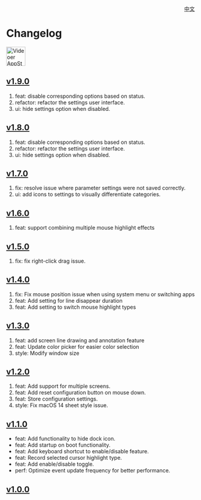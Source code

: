 <p align="right">
  <a href="./CHANGELOG.zh.md">中文</a>
</p>
<!--rehype:style=float: right; bottom: -36px; position: relative;-->

Changelog
===

<a target="_blank" href="https://apps.apple.com/app/videoer/6743495172" title="Videoer for macOS">
<img alt="Videoer AppStore" src="https://jaywcjlove.github.io/sb/download/macos.svg" height="51">
</a>

## [v1.9.0](https://github.com/jaywcjlove/focus-cursor/releases/tag/v1.9.0)

1. feat: disable corresponding options based on status.
2. refactor: refactor the settings user interface.
3. ui: hide settings option when disabled.

## [v1.8.0](https://github.com/jaywcjlove/focus-cursor/releases/tag/v1.8.0)

1. feat: disable corresponding options based on status.
2. refactor: refactor the settings user interface.
3. ui: hide settings option when disabled.

## [v1.7.0](https://github.com/jaywcjlove/focus-cursor/releases/tag/v1.7.0)

1. fix: resolve issue where parameter settings were not saved correctly.
2. ui: add icons to settings to visually differentiate categories.

## [v1.6.0](https://github.com/jaywcjlove/focus-cursor/releases/tag/v1.6.0)

1. feat: support combining multiple mouse highlight effects

## [v1.5.0](https://github.com/jaywcjlove/focus-cursor/releases/tag/v1.5.0)

1. fix: fix right-click drag issue.

## [v1.4.0](https://github.com/jaywcjlove/focus-cursor/releases/tag/v1.4.0)

1. fix: Fix mouse position issue when using system menu or switching apps  
2. feat: Add setting for line disappear duration   
3. feat: Add setting to switch mouse highlight types

## [v1.3.0](https://github.com/jaywcjlove/focus-cursor/releases/tag/v1.3.0)

1. feat: add screen line drawing and annotation feature
2. feat: Update color picker for easier color selection
3. style: Modify window size

## [v1.2.0](https://github.com/jaywcjlove/focus-cursor/releases/tag/v1.2.0)

1. feat: Add support for multiple screens.
2. feat: Add reset configuration button on mouse down.
3. feat: Store configuration settings.
4. style: Fix macOS 14 sheet style issue.

## [v1.1.0](https://github.com/jaywcjlove/focus-cursor/releases/tag/v1.1.0)

- feat: Add functionality to hide dock icon.
- feat: Add startup on boot functionality.
- feat: Add keyboard shortcut to enable/disable feature.
- feat: Record selected cursor highlight type.
- feat: Add enable/disable toggle.
- perf: Optimize event update frequency for better performance.

## [v1.0.0](https://github.com/jaywcjlove/focus-cursor/releases/tag/v1.0.0)


